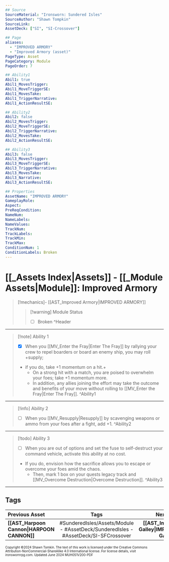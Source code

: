 ```yaml
---
## Source
SourceMaterial: "Ironsworn: Sundered Isles"
SourceAuthor: "Shawn Tompkin"
SourceLink: 
AssetDeck: ["SI", "SI-Crossover"]

## Page
aliases:
  - "IMPROVED ARMORY"
  - "Improved Armory (asset)"
PageType: Asset
PageCategory: Module
PageOrder: 7

## Ability1
Abil1: true
Abil1_MovesTrigger: 
Abil1_MoveTriggerSE: 
Abil1_MovesTake: 
Abil1_TriggerNarrative: 
Abil1_ActionResultSE: 

## Ability2
Abil2: false
Abil2_MovesTrigger: 
Abil2_MoveTriggerSE: 
Abil2_TriggerNarrative: 
Abil2_MovesTake: 
Abil2_ActionResultSE: 

## Ability3
Abil3: false
Abil3_MovesTrigger: 
Abil3_MoveTriggerSE: 
Abil3_TriggerNarrative: 
Abil3_MovesTake: 
Abil3_Narrative: 
Abil3_ActionResultSE: 

## Properties
AssetName: "IMPROVED ARMORY"
GameplayRole: 
Aspect: 
PreReqCondition: 
NameNum: 
NameLabels: 
NameValues: 
TrackNum: 
TrackLabels: 
TrackMin: 
TrackMax: 
ConditionNum: 1
ConditionLabels: Broken
---
```


# [[_Assets Index|Assets]] - [[_Module Assets|Module]]: Improved Armory

> [!mechanics]- [[AST_Improved Armory|IMPROVED ARMORY]]
> > [!warning] Module Status
> > - [ ] Broken ^Header
___

> [!note] Ability 1
> - [x] When you [[MV_Enter the Fray|Enter The Fray]] by rallying your crew to repel boarders or board an enemy ship, you may roll +supply;
> - if you do, take +1 momentum on a hit.+
> 	- On a strong hit with a match, you are poised to overwhelm your foes; take +1 momentum more.
> 	- In addition, any allies joining the effort may take the outcome and benefits of your move without rolling to [[MV_Enter the Fray|Enter The Fray]]. ^Ability1
___
> [!info] Ability 2
> - [ ] When you [[MV_Resupply|Resupply]] by scavenging weapons or ammo from your foes after a fight, add +1. ^Ability2
___
> [!todo] Ability 3
> - [ ] When you are out of options and set the fuse to self-destruct your command vehicle, activate this ability at no cost.
> - If you do, envision how the sacrifice allows you to escape or overcome your foes amid the chaos.
> 	- Then, mark 1 box on your quests legacy track and [[MV_Overcome Destruction|Overcome Destruction]]. ^Ability3
___
## Tags

| Previous Asset | Tags | Next Asset |
| :--- | :---: | ---: |
| **[[AST_Harpoon Cannon\|HARPOON CANNON]]** | #SunderedIsles/Assets/Module - #AssetDeck/SunderedIsles - #AssetDeck/SI-SFCrossover | **[[AST_Improved Galley\|IMPROVED GALLEY]]** |

<font size=-2>Copyright ©2024 Shawn Tomkin. The text of this work is licensed under the Creative Commons Attribution-NonCommercial-ShareAlike 4.0 International license. For license details, visit ironswornrpg.com. Updated June 2024 MUH051V200-PDF</font>